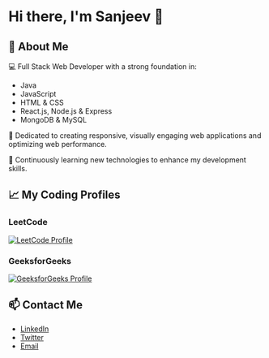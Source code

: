 # Hi there, I'm Sanjeev 👋

## 🚀 About Me

💻 Full Stack Web Developer with a strong foundation in:

- Java
- JavaScript
- HTML & CSS
- React.js, Node.js & Express
- MongoDB & MySQL

🌟 Dedicated to creating responsive, visually engaging web applications and optimizing web performance.

🚀 Continuously learning new technologies to enhance my development skills.

## 📈 My Coding Profiles

### LeetCode
[![LeetCode Profile](https://leetcode-stats-api.herokuapp.com/Sanjeev1420.png)](https://leetcode.com/Sanjeev1420/)

### GeeksforGeeks
[![GeeksforGeeks Profile](https://example.com/gfg-stats.png)](https://auth.geeksforgeeks.org/user/Sanjeev1420/profile)

## 📫 Contact Me

- [LinkedIn](https://www.linkedin.com/in/Sanjeev1420)
- [Twitter](https://twitter.com/Sanjeev1420)
- [Email](mailto:sanjeev@example.com)

<!---
sanjeevraj-sp/sanjeevraj-sp is a ✨ special ✨ repository because its `README.md` (this file) appears on your GitHub profile.
You can click the Preview link to take a look at your changes.
--->
